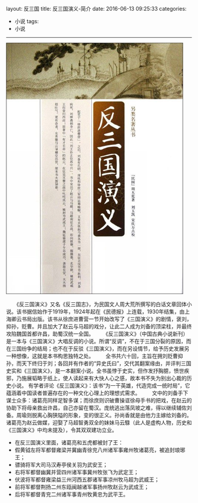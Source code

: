layout: 反三国
title: 反三国演义-简介
date: 2016-06-13 09:25:33
categories:
- 小说
tags:
- 小说
---
![反三国演义](/img/fansanguoyanyi.jpg)

　　《反三国演义》又名《反三国志》，为民国文人周大荒所撰写的白话文章回体小说。该书据信始作于1919年，1924年起在《民德报》上连载，1930年结集，由上海卿云书局出版。该书从徐庶进曹营一节开始改写了《三国演义》的剧情，褒刘，抑孙，贬曹。并且加大了赵云与马超的戏分，让此二人成为刘备的顶梁柱，并最终攻陷魏国首都许昌，助蜀汉统一全国。<!-- more -->
　　《反三国演义》（中国古典小说新刊）是一本与《三国演义》大唱反调的小说。所谓“反调”，不在于三国分裂的原因，而在三国纷争的结局；也不在于反驳《三国演义》，而在另设情节，给予历史发展另一种想像，这就是本书构思独特之处。
　　全书共六十回，主旨在拥刘贬曹抑孙，而天下终归于刘；各回并有作者的“异史氏曰”，交代其翻案缘由，并评判三国史实和《三国演义》，是一本翻案小说。全书虽悖于史实，但作发抒胸臆，愤世疾邪，乃施展韬略于纸上，使人读起来有大快人心之感，故本书不失为别出心裁的历史小说。
有学者评论《反三国演义》：该书“为一干英雄，代造完成一统时局”，它蕴涵着中国读者普遍存在的一种文化心理上的理想式需求。
　　文中的刘备手下谋士众多：诸葛亮同样足智多谋；而徐庶则识破曹操诓徐母手书的把戏，在赵云的协助下将母亲救出许昌，自己亦留在蜀汉。庞统逃出落凤坡之难，得以继续辅佐刘备。周瑜则脱离心胸狭隘的形象，变的很正义。孙尚香就是由他力主嫁给刘备的。诸葛亮为赵云做媒，迎娶了马超智勇双全的妹妹马云騄（此人是虚构人物，历史和《三国演义》中均未提及），令其双双建功立业。

- 在反三国演义里面，诸葛亮和五虎都被封了王：
- 假黄钺左将军都督雍梁并冀幽青徐兖八州诸军事雍州牧诸葛亮，被追封琅琊王；
- 骠骑将军大司马汉寿亭侯关羽为武安王；
- 右将军都督幽冀并营四州诸军事冀州牧张飞为武定王；
- 伏波将军都督雍梁益三州河西五郡诸军事凉州牧马超为武威王；
- 前将军都督荆扬二州东瓯闽越诸军事扬州牧赵云为武成王；
- 后将军都督青兖二州诸军事青州牧黄忠为武平王。